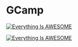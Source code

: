# GCamp
[![Everything Is AWESOME](img.youtube.com/vi/-muTmAyB9bU/hqdefault.jpg)](https://youtu.be/-muTmAyB9bU "Everything Is AWESOME")

[![Everything Is AWESOME](https://yt-embed.herokuapp.com/embed?v=-muTmAyB9bU)](https://www.youtube.com/watch?v=-muTmAyB9bU "Everything Is AWESOME")




